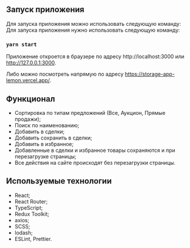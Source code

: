 ## Запуск приложения

Для запуска приложения можно использовать следующую команду:
Для запуска приложения нужно использовать следующую команду:

### `yarn start`

Приложение откроется в браузере по адресу http://localhost:3000 или http://127.0.0.1:3000.

Либо можно посмотреть напрямую по адресу https://storage-app-lemon.vercel.app/.

## Функционал

- Сортировка по типам предложений (Все, Аукцион, Прямые продажи);
- Поиск по наименованию;
- Добавить в сделки;
- Добавить сохранить в сделки;
- Добавить в избранное;
- Добавленные в сделки и избранное товары сохраняются и при перезагрузке страницы;
- Все действия на сайте происходят без перезагрузки страницы.

## Используемые технологии

- React;
- React Router;
- TypeScript;
- Redux Toolkit;
- axios;
- SCSS;
- lodash;
- ESLint, Prettier.
